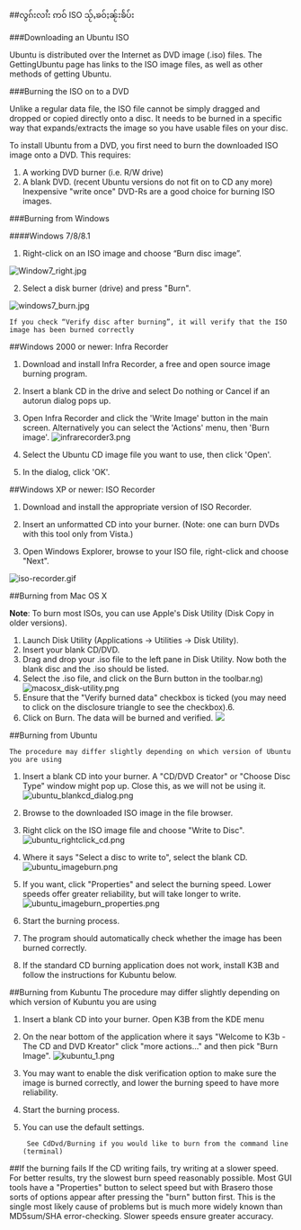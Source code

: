 ##လွၵ်းလၢႆး ဢဝ် ISO သႂ်ႇၶဝ်ႈၼႂ်းၶႅပ်း 

###Downloading an Ubuntu ISO

Ubuntu is distributed over the Internet as DVD image (.iso) files. The GettingUbuntu page has links to the ISO image files, as well as other methods of getting Ubuntu.

###Burning the ISO on to a DVD

Unlike a regular data file, the ISO file cannot be simply dragged and dropped or copied directly onto a disc. It needs to be burned in a specific way that expands/extracts the image so you have usable files on your disc. 

To install Ubuntu from a DVD, you first need to burn the downloaded ISO image onto a DVD. This requires:

1. A working DVD burner (i.e. R/W drive)
2. A blank DVD. (recent Ubuntu versions do not fit on to CD any more)
Inexpensive "write once" DVD-Rs are a good choice for burning ISO images.


###Burning from Windows


####Windows 7/8/8.1

1. Right-click on an ISO image and choose “Burn disc image”.


![Window7_right.jpg](https://help.ubuntu.com/community/BurningIsoHowto?action=AttachFile&do=get&target=windows7_right.jpg)

2. Select a disk burner (drive) and press "Burn".

![windows7_burn.jpg](https://help.ubuntu.com/community/BurningIsoHowto?action=AttachFile&do=get&target=windows7_burn.jpg)

	If you check “Verify disc after burning”, it will verify that the ISO image has been burned correctly
	
	
##Windows 2000 or newer: Infra Recorder

1. Download and install Infra Recorder, a free and open source image burning program.

2. Insert a blank CD in the drive and select Do nothing or Cancel if an autorun dialog pops up.

3. Open Infra Recorder and click the 'Write Image' button in the main screen.
Alternatively you can select the 'Actions' menu, then 'Burn image'.
![infrarecorder3.png](https://help.ubuntu.com/community/BurningIsoHowto?action=AttachFile&do=get&target=infrarecorder3.png)
4. Select the Ubuntu CD image file you want to use, then click 'Open'.
5. In the dialog, click 'OK'.



##Windows XP or newer: ISO Recorder

1. Download and install the appropriate version of ISO Recorder.

2. Insert an unformatted CD into your burner. (Note: one can burn DVDs with this tool only from Vista.)

3. Open Windows Explorer, browse to your ISO file, right-click and choose "Next".

![iso-recorder.gif](https://help.ubuntu.com/community/BurningIsoHowto?action=AttachFile&do=get&target=iso-recorder.gif)

##Burning from Mac OS X

**Note**: To burn most ISOs, you can use Apple's Disk Utility (Disk Copy in older versions).

1. Launch Disk Utility (Applications → Utilities → Disk Utility).
2. Insert your blank CD/DVD.
3. Drag and drop your .iso file to the left pane in Disk Utility. Now both the blank disc and the .iso should be listed.
4. Select the .iso file, and click on the Burn button in the toolbar.ng) ![macosx_disk-utility.png](https://help.ubuntu.com/community/BurningIsoHowto?action=AttachFile&do=get&target=macosx_disk-utility.png)
5. Ensure that the "Verify burned data" checkbox is ticked (you may need to click on the disclosure triangle to see the checkbox).6.  
6. Click on Burn. The data will be burned and verified.
![](https://help.ubuntu.com/community/BurningIsoHowto?action=AttachFile&do=get&target=macosx_disk-utility_burn.png)

##Burning from Ubuntu

	The procedure may differ slightly depending on which version of Ubuntu you are using

1. Insert a blank CD into your burner. A "CD/DVD Creator" or "Choose Disc Type" window might pop up. Close this, as we will not be using it.![ubuntu_blankcd_dialog.png](https://help.ubuntu.com/community/BurningIsoHowto?action=AttachFile&do=get&target=ubuntu_blankcd_dialog.png)
 
2. Browse to the downloaded ISO image in the file browser.
3. Right click on the ISO image file and choose "Write to Disc". 
![ubuntu_rightclick_cd.png](https://help.ubuntu.com/community/BurningIsoHowto?action=AttachFile&do=get&target=ubuntu_rightclick_cd.png)
4. Where it says "Select a disc to write to", select the blank CD. ![ubuntu_imageburn.png](https://help.ubuntu.com/community/BurningIsoHowto?action=AttachFile&do=get&target=ubuntu_imageburn.png)
5. If you want, click "Properties" and select the burning speed. Lower speeds offer greater reliability, but will take longer to write. ![ubuntu_imageburn_properties.png](https://help.ubuntu.com/community/BurningIsoHowto?action=AttachFile&do=get&target=ubuntu_imageburn_properties.png)
6. Start the burning process.
7. The program should automatically check whether the image has been burned correctly.
8. If the standard CD burning application does not work, install K3B and follow the instructions for Kubuntu below.


##Burning from Kubuntu
	The procedure may differ slightly depending on which version of Kubuntu you are using

1. Insert a blank CD into your burner. Open K3B from the KDE menu 
2. On the near bottom of the application where it says "Welcome to K3b - The CD and DVD Kreator" click "more actions..." and then pick "Burn Image". ![kubuntu_1.png](https://help.ubuntu.com/community/BurningIsoHowto?action=AttachFile&do=get&target=kubuntu_1.png)
3. You may want to enable the disk verification option to make sure the image is burned correctly, and lower the burning speed to have more reliability.
4. Start the burning process.
5. You can use the default settings.

		See CdDvd/Burning if you would like to burn from the command line (terminal)
		
##If the burning fails
If the CD writing fails, try writing at a slower speed. For better results, try the slowest burn speed reasonably possible. Most GUI tools have a "Properties" button to select speed but with Brasero those sorts of options appear after pressing the "burn" button first. This is the single most likely cause of problems but is much more widely known than MD5sum/SHA error-checking. Slower speeds ensure greater accuracy.
